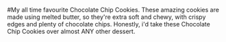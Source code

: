 #My all time favourite Chocolate Chip Cookies. These amazing cookies are made using melted butter, so they're extra soft and chewy, with crispy edges and plenty of chocolate chips. Honestly, i'd take these Chocolate Chip Cookies over almost ANY other dessert.
